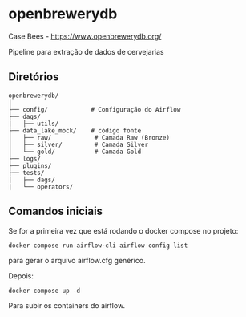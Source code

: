 # openbrewerydb
Case Bees - https://www.openbrewerydb.org/

Pipeline para extração de dados de cervejarias

## Diretórios

```
openbrewerydb/
│
├── config/            # Configuração do Airflow
├── dags/     
|   ├── utils/           
├── data_lake_mock/    # código fonte
│   ├── raw/            # Camada Raw (Bronze) 
│   ├── silver/         # Camada Silver
│   └── gold/           # Camada Gold
├── logs/ 
├── plugins/ 
├── tests/ 
|   ├── dags/
|   └── operators/ 

```

## Comandos iniciais
Se for a primeira vez que está rodando o docker compose no projeto:
```
docker compose run airflow-cli airflow config list
```
para gerar o arquivo airflow.cfg genérico.

Depois:
```
docker compose up -d
```
Para subir os containers do airflow.